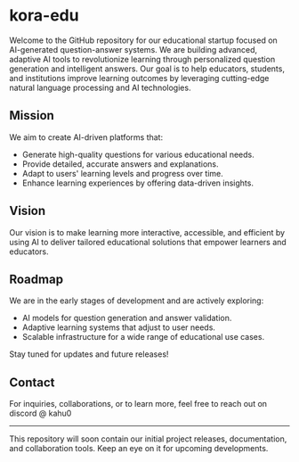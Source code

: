 # kora-edu

Welcome to the GitHub repository for our educational startup focused on AI-generated question-answer systems. We are building advanced, adaptive AI tools to revolutionize learning through personalized question generation and intelligent answers. Our goal is to help educators, students, and institutions improve learning outcomes by leveraging cutting-edge natural language processing and AI technologies.

## Mission

We aim to create AI-driven platforms that:
- Generate high-quality questions for various educational needs.
- Provide detailed, accurate answers and explanations.
- Adapt to users' learning levels and progress over time.
- Enhance learning experiences by offering data-driven insights.

## Vision

Our vision is to make learning more interactive, accessible, and efficient by using AI to deliver tailored educational solutions that empower learners and educators.

## Roadmap

We are in the early stages of development and are actively exploring:
- AI models for question generation and answer validation.
- Adaptive learning systems that adjust to user needs.
- Scalable infrastructure for a wide range of educational use cases.

Stay tuned for updates and future releases!

## Contact

For inquiries, collaborations, or to learn more, feel free to reach out on discord @ kahu0

---

This repository will soon contain our initial project releases, documentation, and collaboration tools. Keep an eye on it for upcoming developments.
